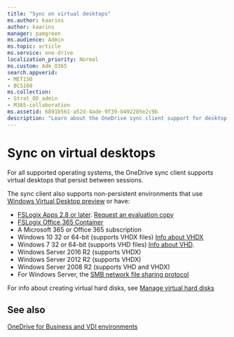 ```yaml
---
title: "Sync on virtual desktops"
ms.author: kaarins
author: kaarins
manager: pamgreen
ms.audience: Admin
ms.topic: article
ms.service: one-drive
localization_priority: Normal
ms.custom: Adm_O365
search.appverid:
- MET150
- BCS160
ms.collection: 
- Strat_OD_admin
- M365-collaboration
ms.assetid: 6891b561-a52d-4ade-9f39-b492285e2c9b
description: "Learn about the OneDrive sync client support for desktop virtualization."
---
```


# Sync on virtual desktops

For all supported operating systems, the OneDrive sync client supports virtual desktops that persist between sessions. 

The sync client also supports non-persistent environments that use [Windows Virtual Desktop preview](https://www.microsoft.com/microsoft-365/modern-desktop/enterprise/windows-virtual-desktop) or have:

- [FSLogix Apps 2.8 or later](https://fslogix.com/products/fslogix-apps). [Request an evaluation copy](http://info.fslogix.com/request-an-evaluation)
- [FSLogix Office 365 Container](https://fslogix.com/products/office-365-container)
- A Microsoft 365 or Office 365 subscription
- Windows 10 32 or 64-bit (supports VHDX files) [Info about VHDX](/openspecs/windows_protocols/ms-vhdx/83f6b700-6216-40f0-aa99-9fcb421206e2)
- Windows 7 32 or 64-bit (supports VHD files) [Info about VHD](/windows/desktop/vstor/about-vhd).
- Windows Server 2016 R2 (supports VHDX)
- Windows Server 2012 R2 (supports VHDX)
- Windows Server 2008 R2 (supports VHD and VHDX)
- For Windows Server, the [SMB network file sharing protocol](/windows-server/storage/file-server/file-server-smb-overview)

For info about creating virtual hard disks, see [Manage virtual hard disks](/windows-server/storage/disk-management/manage-virtual-hard-disks)

## See also

[OneDrive for Business and VDI environments](/deployoffice/rds-onedrive-business-vdi)
